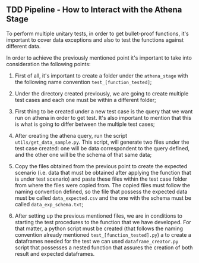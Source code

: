 ## **TDD Pipeline - How to Interact with the Athena Stage**

To perform multiple unitary tests, in order to get bullet-proof functions, it's important to cover data exceptions and also to test the functions against different data.

In order to achieve the previously mentioned point it's important to take into consideration the following points:

1. First of all, it's important to create a folder under the `athena_stage` with the following name convention `test_[function_tested]`;

2. Under the directory created previously, we are going to create multiple test cases and each one must be within a different folder;

3. First thing to be created under a new test case is the query that we want run on athena in order to get test. It's also important to mention that this is what is going to differ between the multiple test cases;

4. After creating the athena query, run the script `utils/get_data_sample.py`. This script, will generate two files under the test case created: one will be data correspondent to the query defined, and the other one will be the schema of that same data;

5. Copy the files obtained from the previous point to create the expected scenario (i.e. data that must be obtained after applying the function that is under test scenario) and paste these files within the test case folder from where the files were copied from. The copied files must follow the naming convention defined, so the file that possess the expected data must be called `data_expected.csv` and the one with the schema must be called `data_exp_schema.txt`;

6. After setting up the previous mentioned files, we are in conditions to starting the test procedures to the function that we have developed. For that matter, a python script must be created (that follows the naming convention already mentioned `test_[function_tested].py`) a to create a dataframes needed for the test we can used `dataframe_creator.py` script that possesses a nested function that assures the creation of both result and expected dataframes.
